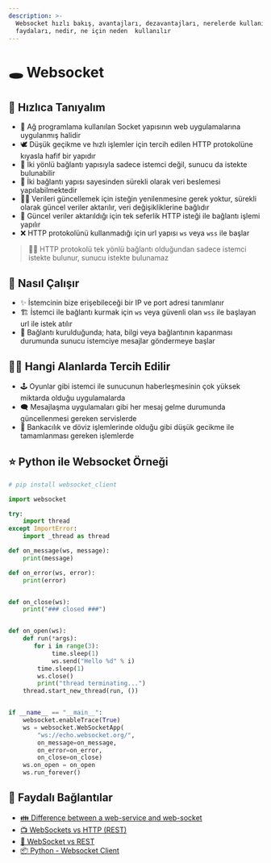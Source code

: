 ```yaml
---
description: >-
  Websocket hızlı bakış, avantajları, dezavantajları, nerelerde kullanılır,
  faydaları, nedir, ne için neden  kullanılır
---
```


# 🕳️ Websocket

## 👀 Hızlıca Tanıyalım

* 🔌 Ağ programlama kullanılan Socket yapısının web uygulamalarına uygulanmış halidir
* 🕊️ Düşük geçikme ve hızlı işlemler için tercih edilen HTTP protokolüne kıyasla hafif bir yapıdır
* 🔁 İki yönlü bağlantı yapısıyla sadece istemci değil, sunucu da istekte bulunabilir
* 🌊 İki bağlantı yapısı sayesinden sürekli olarak veri beslemesi yapılabilmektedir
* 💁‍♂️ Verileri güncellemek için isteğin yenilenmesine gerek yoktur, sürekli olarak güncel veriler aktarılır, veri değişikliklerine bağlıdır
* 🦄 Güncel veriler aktarıldığı için tek seferlik HTTP isteği ile bağlantı işlemi yapılır
* ❌ HTTP protokolünü kullanmadığı için url yapısı `ws` veya `wss` ile başlar

> 👮‍♂️ HTTP protokolü tek yönlü bağlantı olduğundan sadece istemci istekte bulunur, sunucu istekte bulunamaz

## 🚧 Nasıl Çalışır

* ✨ İstemcinin bize erişebileceği bir IP ve port adresi tanımlanır
* 🏗️ İstemci ile bağlantı kurmak için `ws` veya güvenli olan `wss` ile başlayan url ile istek atılır
* 👀 Bağlantı kurulduğunda; hata, bilgi veya bağlantının kapanması durumunda sunucu istemciye mesajlar göndermeye başlar

## 💁‍♂️ Hangi Alanlarda Tercih Edilir

* 🕹️ Oyunlar gibi istemci ile sunucunun haberleşmesinin çok yüksek miktarda olduğu uygulamalarda
* 🗨️ Mesajlaşma uygulamaları gibi her mesaj gelme durumunda güncellenmesi gereken servislerde
* 💨 Bankacılık ve döviz işlemlerinde olduğu gibi düşük gecikme ile tamamlanması gereken işlemlerde

## ⭐ Python ile Websocket Örneği

```python
# pip install websocket_client

import websocket

try:
    import thread
except ImportError:
    import _thread as thread

def on_message(ws, message):
    print(message)

def on_error(ws, error):
    print(error)


def on_close(ws):
    print("### closed ###")


def on_open(ws):
    def run(*args):
       for i in range(3):
            time.sleep(1)
            ws.send("Hello %d" % i)
        time.sleep(1)
        ws.close()
        print("thread terminating...")
    thread.start_new_thread(run, ())


if __name__ == "__main__":
    websocket.enableTrace(True)
    ws = websocket.WebSocketApp(
        "ws://echo.websocket.org/",
        on_message=on_message,
        on_error=on_error,
        on_close=on_close)
    ws.on_open = on_open
    ws.run_forever()
```

## 🔗 Faydalı Bağlantılar

* [👪 Difference between a web-service and web-socket](https://stackoverflow.com/questions/25024685/difference-between-a-web-service-and-web-socket)
* [📺 WebSockets vs HTTP \(REST\)](https://www.youtube.com/watch?v=NJn9QW1t6pI)
* [📝 WebSocket vs REST](https://www.educba.com/websocket-vs-rest/s)
* [📦 Python - Websocket Client](https://pypi.org/project/websocket_client/)

